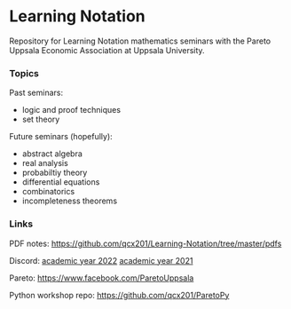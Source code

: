 # Learning Notation
Repository for Learning Notation mathematics seminars with the Pareto Uppsala Economic Association at Uppsala University.

### Topics
Past seminars:
* logic and proof techniques
* set theory

Future seminars (hopefully):
* abstract algebra
* real analysis
* probabiltiy theory
* differential equations
* combinatorics
* incompleteness theorems

### Links
PDF notes: https://github.com/qcx201/Learning-Notation/tree/master/pdfs

Discord: [academic year 2022](https://discord.gg/GN32mnXfYK) [academic year 2021](https://discord.gg/kzAKtGvxyQ)

Pareto: https://www.facebook.com/ParetoUppsala

Python workshop repo: https://github.com/qcx201/ParetoPy
